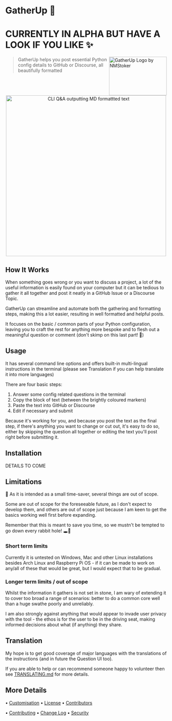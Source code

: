 # GatherUp :gift:

# CURRENTLY IN ALPHA BUT HAVE A LOOK IF YOU LIKE :sparkles:

<img src="./images/logo.png" align="right"
     alt="GatherUp Logo by NMStoker" width="180" height="120">

> GatherUp helps you post essential Python config details to GitHub or Discourse, all beautifully formatted

<p align="center">
  <img src="./images/formatted-submission-text-1.png" alt="CLI Q&A outputting MD formattted text" width="500">
</p>

## How It Works

When something goes wrong or you want to discuss a project, a lot of the useful information is easily found on your computer but it can be tedious to gather it all together and post it neatly in a GitHub Issue or a Discourse Topic.

GatherUp can streamline and automate both the gathering and formatting steps, making this a lot easier, resulting in well formatted and helpful posts.

It focuses on the basic / common parts of your Python configuration, leaving you to craft the rest for anything more bespoke and to flesh out a meaningful question or comment (don't skimp on this last part! :slightly_smiling_face:)

## Usage

It has several command line options and offers built-in multi-lingual instructions in the terminal (please see Translation if you can help translate it into more languages)

There are four basic steps:
1. Answer some config related questions in the terminal
2. Copy the block of text (between the brightly coloured markers)
3. Paste the text into GitHub or Discourse
4. Edit if necessary and submit

Because it's working for you, and because you post the text as the final step, if there's anything you want to change or cut out, it's easy to do so, either by skipping the question all together or editing the text you'll post right before submitting it.

## Installation

DETAILS TO COME

## Limitations

:vertical_traffic_light: As it is intended as a small time-saver, several things are out of scope.

Some are out of scope for the foreseeable future, as I don't expect to develop them, and others are out of scope just because I am keen to get the basics working well first before expanding.

Remember that this is meant to save you time, so we mustn't be tempted to go down every rabbit hole! :hole::rabbit2:

<!-- See [Design Thoughts](design_thinking.md) for more background. -->

### Short term limits
Currently it is untested on Windows, Mac and other Linux installations besides Arch Linux and Raspberry Pi OS - if it can be made to work on any/all of these that would be great, but I would expect that to be gradual.

### Longer term limits / out of scope
Whilst the information it gathers is not set in stone, I am wary of extending it to cover too broad a range of scenarios: better to do a common core well than a huge swathe poorly and unreliably.

I am also strongly against anything that would appear to invade user privacy with the tool - the ethos is for the user to be in the driving seat, making informed decisions about what (if anything) they share.

## Translation

My hope is to get good coverage of major languages with the translations of the instructions (and in future the Question UI too).

If you are able to help or can recommend someone happy to volunteer then see [TRANSLATING.md](TRANSLATING.md) for more details.

## More Details

• [Customisation](CUSTOMISATION.md) • [License](LICENSE.txt) • [Contributors](CONTRIBUTORS.md)

• [Contributing](CONTRIBUTING.md) • [Change Log](CHANGELOG.md) • [Security](SECURITY.md)
